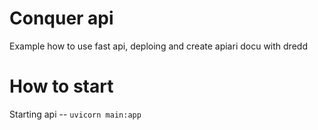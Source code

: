 # Conquer api
Example how to use fast api, deploing and create apiari docu with dredd

# How to start
Starting api --
```uvicorn main:app```
